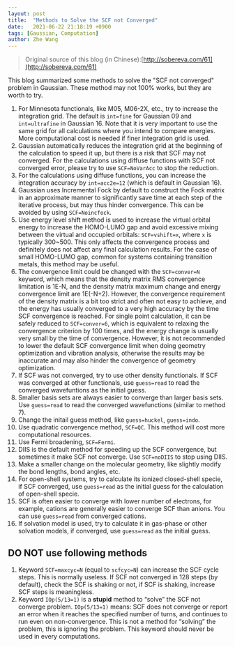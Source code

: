```yaml
---
layout: post
title:  "Methods to Solve the SCF not Converged"
date:   2021-06-22 21:18:19 +0900
tags: [Gaussian, Computation]
author: Zhe Wang
---
```


> Original source of this blog (in Chinese):[http://sobereva.com/61](http://sobereva.com/61)

This blog summarized some methods to solve the "SCF not converged" problem in Gaussian. These method may not 100% works, but they are worth to try.

1. For Minnesota functionals, like M05, M06-2X, etc., try to increase the integration grid. The default is `int=fine` for Gaussian 09 and `int=ultrafine` in Gaussian 16. Note that it is very important to use the same grid for all calculations where you intend to compare energies. More computational cost is needed if finer integration grid is used.
2. Gaussian automatically reduces the integration grid at the beginning of the calculation to speed it up, but there is a risk that SCF may not converged. For the calculations using diffuse functions with SCF not converged error, please try to use `SCF=NoVarAcc` to stop the reduction.
3. For the calculations using diffuse functions, you can increase the integration accuracy by `int=acc2e=12` (which is default in Gaussian 16).
4. Gaussian uses Incremental Fock by default to construct the Fock matrix in an approximate manner to significantly save time at each step of the iterative process, but may thus hinder convergence. This can be avoided by using `SCF=Noincfock`.
5. Use energy level shift method is used to increase the virtual orbital energy to increase the HOMO-LUMO gap and avoid excessive mixing between the virtual and occupied orbitals: `SCF=vshift=x`, where `x` is typically 300~500. This only affects the convergence process and definitely does not affect any final calculation results. For the case of small HOMO-LUMO gap, common for systems containing transition metals, this method may be useful.
6. The convergence limit could be changed with the `SCF=conver=N` keyword, which means that the density matrix RMS convergence limitation is 1E-N, and the density matrix maximum change and energy convergence limit are 1E(-N+2). However, the convergence requirement of the density matrix is a bit too strict and often not easy to achieve, and the energy has usually converged to a very high accuracy by the time SCF convergence is reached. For single point calculation, it can be safely reduced to `SCF=conver=6`, which is equivalent to relaxing the convergence criterion by 100 times, and the energy change is usually very small by the time of convergence. However, it is not recommended to lower the default SCF convergence limit when doing geometry optimization and vibration analysis, otherwise the results may be inaccurate and may also hinder the convergence of geometry optimization.
7. If SCF was not converged, try to use other density functionals. If SCF was converged at other functionals, use `guess=read` to read the converged wavefuntions as the initial guess.
8. Smaller basis sets are always easier to converge than larger basis sets. Use `guess=read` to read the converged wavefunctions (similar to method 7).
9. Change the initail guess method, like `guess=huckel`, `guess=indo`.
10. Use quadratic convergence method, `SCF=QC`. This method will cost more computational resources.
11. Use Fermi broadening, `SCF=Fermi`.
12. DIIS is the default method for speeding up the SCF convergence, but sometimes it make SCF not converge. Use `SCF=noDIIS` to stop using DIIS.
13. Make a smaller change on the molecular geometry, like slightly modify the bond lengths, bond angles, etc.
14. For open-shell systems, try to calculate its ionized closed-shell specie, if SCF converged, use `guess=read` as the initial guess for the calculation of open-shell specie.
15. SCF is often easier to converge with lower number of electrons, for example, cations are generally easier to converge SCF than anions. You can use `guess=read` from converged cations.
16. If solvation model is used, try to calculate it in gas-phase or other solvation models, if converged, use `guess=read` as the initial guess.

## DO NOT use following methods
1. Keyword `SCF=maxcyc=N` (equal to `scfcyc=N`) can increase the SCF cycle steps. This is normally useless. If SCF not converged in 128 steps (by default), check the SCF is shaking or not, if SCF is shaking, increase SCF steps is meaningless.
2. Keyword `IOp(5/13=1)` is a **stupid** method to “solve” the SCF not converge problem. `IOp(5/13=1)` means: SCF does not converge or report an error when it reaches the specified number of turns, and continues to run even on non-convergence. This is not a method for “solving” the problem, this is ignoring the problem. This keyword should never be used in every computations.